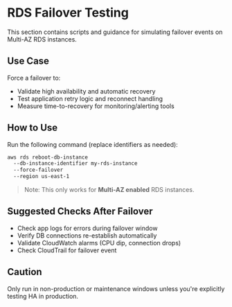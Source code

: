 ﻿# RDS Failover Testing

This section contains scripts and guidance for simulating failover events on Multi-AZ RDS instances.

## Use Case

Force a failover to:
- Validate high availability and automatic recovery
- Test application retry logic and reconnect handling
- Measure time-to-recovery for monitoring/alerting tools

## How to Use

Run the following command (replace identifiers as needed):

```bash
aws rds reboot-db-instance 
  --db-instance-identifier my-rds-instance 
  --force-failover 
  --region us-east-1
```

> Note: This only works for **Multi-AZ enabled** RDS instances.

## Suggested Checks After Failover

- Check app logs for errors during failover window
- Verify DB connections re-establish automatically
- Validate CloudWatch alarms (CPU dip, connection drops)
- Check CloudTrail for failover event

## Caution

Only run in non-production or maintenance windows unless you're explicitly testing HA in production.
